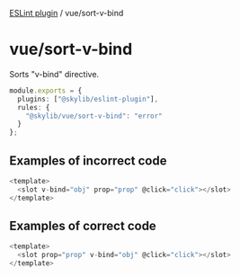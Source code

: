 [ESLint plugin](index.md) / vue/sort-v-bind

# vue/sort-v-bind

Sorts "v-bind" directive.

```ts
module.exports = {
  plugins: ["@skylib/eslint-plugin"],
  rules: {
    "@skylib/vue/sort-v-bind": "error"
  }
};
```

## Examples of incorrect code

```ts
<template>
  <slot v-bind="obj" prop="prop" @click="click"></slot>
</template>
```

## Examples of correct code

```ts
<template>
  <slot prop="prop" v-bind="obj" @click="click"></slot>
</template>
```